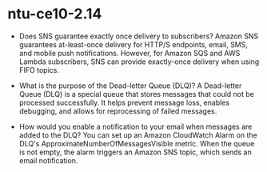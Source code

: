 # ntu-ce10-2.14

- Does SNS guarantee exactly once delivery to subscribers?
Amazon SNS guarantees at-least-once delivery for HTTP/S endpoints, email, SMS, and mobile push notifications. However, for Amazon SQS and AWS Lambda subscribers, SNS can provide exactly-once delivery when using FIFO topics.

- What is the purpose of the Dead-letter Queue (DLQ)?
A Dead-letter Queue (DLQ) is a special queue that stores messages that could not be processed successfully. It helps prevent message loss, enables debugging, and allows for reprocessing of failed messages.

- How would you enable a notification to your email when messages are added to the DLQ?
You can set up an Amazon CloudWatch Alarm on the DLQ's ApproximateNumberOfMessagesVisible metric. When the queue is not empty, the alarm triggers an Amazon SNS topic, which sends an email notification.

